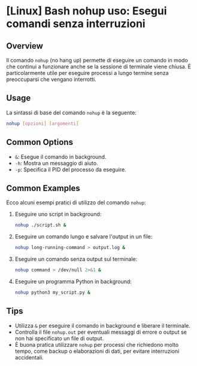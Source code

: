 # [Linux] Bash nohup uso: Esegui comandi senza interruzioni

## Overview
Il comando `nohup` (no hang up) permette di eseguire un comando in modo che continui a funzionare anche se la sessione di terminale viene chiusa. È particolarmente utile per eseguire processi a lungo termine senza preoccuparsi che vengano interrotti.

## Usage
La sintassi di base del comando `nohup` è la seguente:

```bash
nohup [opzioni] [argomenti]
```

## Common Options
- `&`: Esegue il comando in background.
- `-h`: Mostra un messaggio di aiuto.
- `-p`: Specifica il PID del processo da eseguire.

## Common Examples
Ecco alcuni esempi pratici di utilizzo del comando `nohup`:

1. Eseguire uno script in background:
   ```bash
   nohup ./script.sh &
   ```

2. Eseguire un comando lungo e salvare l'output in un file:
   ```bash
   nohup long-running-command > output.log &
   ```

3. Eseguire un comando senza output sul terminale:
   ```bash
   nohup command > /dev/null 2>&1 &
   ```

4. Eseguire un programma Python in background:
   ```bash
   nohup python3 my_script.py &
   ```

## Tips
- Utilizza `&` per eseguire il comando in background e liberare il terminale.
- Controlla il file `nohup.out` per eventuali messaggi di errore o output se non hai specificato un file di output.
- È buona pratica utilizzare `nohup` per processi che richiedono molto tempo, come backup o elaborazioni di dati, per evitare interruzioni accidentali.